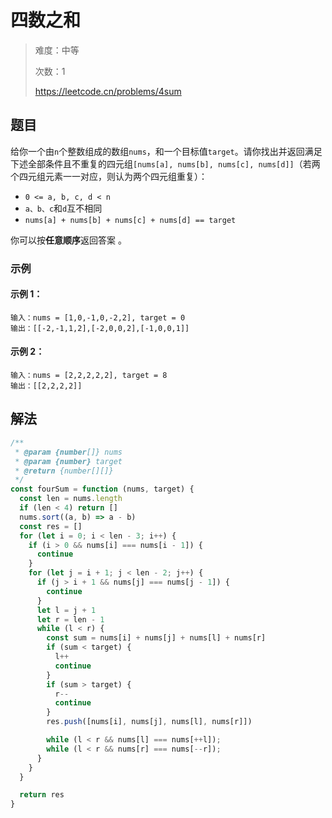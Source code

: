 # 四数之和

> 难度：中等
>
> 次数：1
>
> https://leetcode.cn/problems/4sum

## 题目

给你一个由`n`个整数组成的数组`nums`，和一个目标值`target`。请你找出并返回满足下述全部条件且不重复的四元组`[nums[a], nums[b], nums[c], nums[d]]`（若两个四元组元素一一对应，则认为两个四元组重复）：

- `0 <= a, b, c, d < n`
- `a、b、c`和`d`互不相同
- `nums[a] + nums[b] + nums[c] + nums[d] == target`

你可以按**任意顺序**返回答案 。

### 示例

#### 示例 1：

```
输入：nums = [1,0,-1,0,-2,2], target = 0
输出：[[-2,-1,1,2],[-2,0,0,2],[-1,0,0,1]]
```

#### 示例 2：

```
输入：nums = [2,2,2,2,2], target = 8
输出：[[2,2,2,2]]
```

## 解法

```javascript
/**
 * @param {number[]} nums
 * @param {number} target
 * @return {number[][]}
 */
const fourSum = function (nums, target) {
  const len = nums.length
  if (len < 4) return []
  nums.sort((a, b) => a - b)
  const res = []
  for (let i = 0; i < len - 3; i++) {
    if (i > 0 && nums[i] === nums[i - 1]) {
      continue
    }
    for (let j = i + 1; j < len - 2; j++) {
      if (j > i + 1 && nums[j] === nums[j - 1]) {
        continue
      }
      let l = j + 1
      let r = len - 1
      while (l < r) {
        const sum = nums[i] + nums[j] + nums[l] + nums[r]
        if (sum < target) {
          l++
          continue
        }
        if (sum > target) {
          r--
          continue
        }
        res.push([nums[i], nums[j], nums[l], nums[r]])

        while (l < r && nums[l] === nums[++l]);
        while (l < r && nums[r] === nums[--r]);
      }
    }
  }

  return res
}
```
